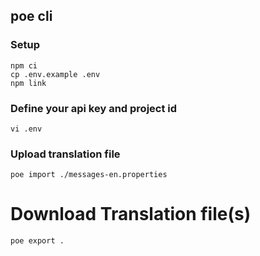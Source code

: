 poe cli
-------

### Setup
```
npm ci
cp .env.example .env
npm link
```

### Define your api key and project id
```
vi .env
```

### Upload translation file
```
poe import ./messages-en.properties
```

# Download Translation file(s)
```
poe export .
```

